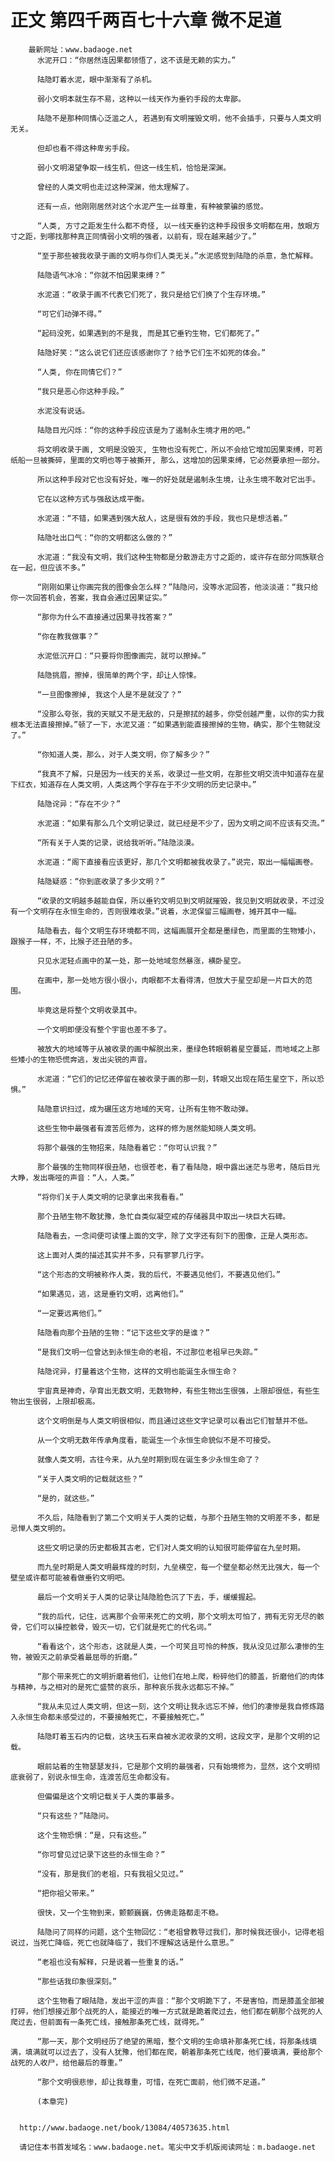 # 正文 第四千两百七十六章 微不足道
        最新网址：www.badaoge.net
          水泥开口：“你居然连因果都领悟了，这不该是无赖的实力。”
      
          陆隐盯着水泥，眼中渐渐有了杀机。
      
          弱小文明本就生存不易，这种以一线天作为垂钓手段的太卑鄙。
      
          陆隐不是那种同情心泛滥之人, 若遇到有文明摧毁文明，他不会插手，只要与人类文明无关。
      
          但却也看不得这种卑劣手段。
      
          弱小文明渴望争取一线生机，但这一线生机，恰恰是深渊。
      
          曾经的人类文明也走过这种深渊，他太理解了。
      
          还有一点，他刚刚居然对这个水泥产生一丝尊重，有种被蒙骗的感觉。
      
          “人类, 方寸之距发生什么都不奇怪, 以一线天垂钓这种手段很多文明都在用，放眼方寸之距，到哪找那种真正同情弱小文明的强者，以前有，现在越来越少了。”
      
          “至于那些被我收录于画的文明与你们人类无关。”水泥感觉到陆隐的杀意，急忙解释。
      
          陆隐语气冰冷：“你就不怕因果束缚？”
      
          水泥道：“收录于画不代表它们死了，我只是给它们换了个生存环境。”
      
          “可它们动弹不得。”
      
          “起码没死，如果遇到的不是我, 而是其它垂钓生物，它们都死了。”
      
          陆隐好笑：“这么说它们还应该感谢你了？给予它们生不如死的体会。”
      
          “人类, 你在同情它们？”
      
          “我只是恶心你这种手段。”
      
          水泥没有说话。
      
          陆隐目光闪烁：“你的这种手段应该是为了遏制永生境才用的吧。”
      
          将文明收录于画, 文明是没毁灭, 生物也没有死亡，所以不会给它增加因果束缚，可若纸船一旦被撕碎，里面的文明也等于被撕开, 那么，这增加的因果束缚，它必然要承担一部分。
      
          所以这种手段对它也没有好处，唯一的好处就是遏制永生境，让永生境不敢对它出手。
      
          它在以这种方式与强敌达成平衡。
      
          水泥道：“不错，如果遇到强大敌人，这是很有效的手段，我也只是想活着。”
      
          陆隐吐出口气：“你的文明都这么做的？”
      
          水泥道：“我没有文明，我们这种生物都是分散游走方寸之距的，或许存在部分同族联合在一起，但应该不多。”
      
          “刚刚如果让你画完我的图像会怎么样？”陆隐问，没等水泥回答，他淡淡道：“我只给你一次回答机会，答案，我自会通过因果证实。”
      
          “那你为什么不直接通过因果寻找答案？”
      
          “你在教我做事？”
      
          水泥低沉开口：“只要将你图像画完，就可以擦掉。”
      
          陆隐挑眉，擦掉，很简单的两个字，却让人惊悚。
      
          “一旦图像擦掉, 我这个人是不是就没了？”
      
          “没那么夸张，我的天赋又不是无敌的，只是擦拭的越多，你受创越严重，以你的实力我根本无法直接擦掉。”顿了一下，水泥又道：“如果遇到能直接擦掉的生物，确实，那个生物就没了。”
      
          “你知道人类，那么，对于人类文明，你了解多少？”
      
          “我真不了解，只是因为一线天的关系，收录过一些文明，在那些文明交流中知道存在星下红衣，知道存在人类文明，人类这两个字存在于不少文明的历史记录中。”
      
          陆隐诧异：“存在不少？”
      
          水泥道：“如果有那么几个文明记录过，就已经是不少了，因为文明之间不应该有交流。”
      
          “所有关于人类的记录，说给我听听。”陆隐淡漠。
      
          水泥道：“阁下直接看应该更好，那几个文明都被我收录了。”说完，取出一幅幅画卷。
      
          陆隐疑惑：“你到底收录了多少文明？”
      
          “收录的文明越多越能自保，所以垂钓文明见到文明就摧毁，我见到文明就收录，不过没有一个文明存在永恒生命的，否则很难收录。”说着，水泥保留三幅画卷，摊开其中一幅。
      
          陆隐看去，每个文明生存环境都不同，这幅画展开全都是墨绿色，而里面的生物矮小，跟猴子一样，不，比猴子还丑陋的多。
      
          只见水泥轻点画中的某一处，那一处地域忽然暴涨，横卧星空。
      
          在画中，那一处地方很小很小，肉眼都不太看得清，但放大于星空却是一片巨大的范围。
      
          毕竟这是将整个文明收录其中。
      
          一个文明即便没有整个宇宙也差不多了。
      
          被放大的地域等于从被收录的画中解脱出来，墨绿色转眼朝着星空蔓延，而地域之上那些矮小的生物恐慌奔逃，发出尖锐的声音。
      
          水泥道：“它们的记忆还停留在被收录于画的那一刻，转眼又出现在陌生星空下，所以恐惧。”
      
          陆隐意识扫过，成为碾压这方地域的天穹，让所有生物不敢动弹。
      
          这些生物中最强者有渡苦厄修为，这样的修为居然能知晓人类文明。
      
          将那个最强的生物招来，陆隐看着它：“你可认识我？”
      
          那个最强的生物同样很丑陋，也很苍老，看了看陆隐，眼中露出迷茫与思考，随后目光大睁，发出嘶哑的声音：“人，人类。”
      
          “将你们关于人类文明的记录拿出来我看看。”
      
          那个丑陋生物不敢犹豫，急忙自类似凝空戒的存储器具中取出一块巨大石碑。
      
          陆隐看去，一念间便可读懂上面的文字，除了文字还有刻下的图像，正是人类形态。
      
          这上面对人类的描述其实并不多，只有寥寥几行字。
      
          “这个形态的文明被称作人类，我的后代，不要遇见他们，不要遇见他们。”
      
          “如果遇见，逃，这是垂钓文明，远离他们。”
      
          “一定要远离他们。”
      
          陆隐看向那个丑陋的生物：“记下这些文字的是谁？”
      
          “是我们文明一位曾达到永恒生命的老祖，不过那位老祖早已失踪。”
      
          陆隐诧异，打量着这个生物，这样的文明也能诞生永恒生命？
      
          宇宙真是神奇，孕育出无数文明，无数物种，有些生物出生很强，上限却很低，有些生物出生很弱，上限却极高。
      
          这个文明倒是与人类文明很相似，而且通过这些文字记录可以看出它们智慧并不低。
      
          从一个文明无数年传承角度看，能诞生一个永恒生命貌似不是不可接受。
      
          就像人类文明，古往今来，从九垒时期到现在诞生多少永恒生命了？
      
          “关于人类文明的记载就这些？”
      
          “是的，就这些。”
      
          不久后，陆隐看到了第二个文明关于人类的记载，与那个丑陋生物的文明差不多，都是忌惮人类文明的。
      
          这些文明记录的历史都极其古老，它们对人类文明的认知很可能停留在九垒时期。
      
          而九垒时期是人类文明最辉煌的时刻，九垒横空，每一个壁垒都必然无比强大，每一个壁垒或许都可能被看做垂钓文明吧。
      
          最后一个文明关于人类的记录让陆隐脸色沉了下去，手，缓缓握起。
      
          “我的后代，记住，远离那个会带来死亡的文明，那个文明太可怕了，拥有无穷无尽的骸骨，它们可以操控骸骨，毁灭一切，它们就是死亡的代名词。”
      
          “看看这个，这个形态，这就是人类，一个可笑且可怜的种族，我从没见过那么凄惨的生物，被毁灭之前承受着最屈辱的折磨。”
      
          “那个带来死亡的文明折磨着他们，让他们在地上爬，粉碎他们的膝盖，折磨他们的肉体与精神，与之相对的是死亡盛赞的哀乐，那种哀乐我永远都忘不掉。”
      
          “我从未见过人类文明，但这一刻，这个文明让我永远忘不掉，他们的凄惨是我自修炼踏入永恒生命都未感受过的，不要接触死亡，不要接触死亡。”
      
          陆隐盯着玉石内的记载，这块玉石来自被水泥收录的文明，这段文字，是那个文明的记载。
      
          眼前站着的生物瑟瑟发抖，它是那个文明的最强者，只有始境修为，显然，这个文明彻底衰弱了，别说永恒生命，连渡苦厄生命都没有。
      
          但偏偏是这个文明记载关于人类的事最多。
      
          “只有这些？”陆隐问。
      
          这个生物恐惧：“是，只有这些。”
      
          “你可曾见过记录下这些的永恒生命？”
      
          “没有，那是我们的老祖，只有我祖父见过。”
      
          “把你祖父带来。”
      
          很快，又一个生物到来，颤颤巍巍，仿佛走路都走不稳。
      
          陆隐问了同样的问题，这个生物回忆：“老祖曾教导过我们，那时候我还很小，记得老祖说过，当死亡降临，死亡也就降临了，我们不理解这话是什么意思。”
      
          “老祖也没有解释，只是说着一些重复的话。”
      
          “那些话我印象很深刻。”
      
          这个生物看了眼陆隐，发出干涩的声音：“那个文明跪下了，不是害怕，而是膝盖全部被打碎，他们想接近那个战死的人，能接近的唯一方式就是跪着爬过去，他们都在朝那个战死的人爬过去，但前面有一条死亡线，接触那条死亡线，就得死。”
      
          “那一天，那个文明经历了绝望的黑暗，整个文明的生命填补那条死亡线，将那条线填满，填满就可以过去了，没有人犹豫，他们都在爬，朝着那条死亡线爬，他们要填满，要给那个战死的人收尸，给他最后的尊重。”
      
          “那个文明很悲惨，却让我尊重，可惜，在死亡面前，他们微不足道。”
      
          (本章完)
      
      
      http://www.badaoge.net/book/13084/40573635.html
      
      请记住本书首发域名：www.badaoge.net。笔尖中文手机版阅读网址：m.badaoge.net